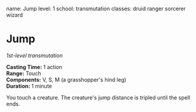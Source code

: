 name: Jump level: 1 school: transmutation classes: druid ranger sorcerer wizard

# Jump
_1st-level transmutation_

**Casting Time:** 1 action    
**Range:** Touch    
**Components:** V, S, M (a grasshopper's hind leg)    
**Duration:** 1 minute

You touch a creature. The creature's jump distance is tripled until the spell ends.
